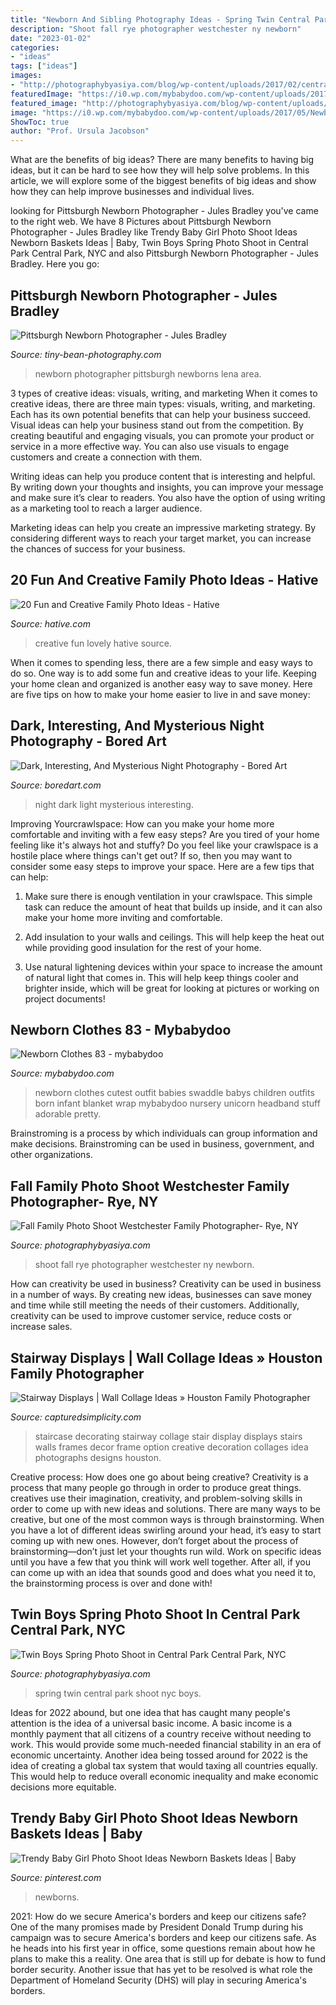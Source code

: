 ```yaml
---
title: "Newborn And Sibling Photography Ideas - Spring Twin Central Park Shoot Nyc Boys"
description: "Shoot fall rye photographer westchester ny newborn"
date: "2023-01-02"
categories:
- "ideas"
tags: ["ideas"]
images:
- "http://photographybyasiya.com/blog/wp-content/uploads/2017/02/central-park-spring-twin-Photographer-004.jpg"
featuredImage: "https://i0.wp.com/mybabydoo.com/wp-content/uploads/2017/05/Newborn-Clothes-83.jpg?fit=570%2C855&amp;ssl=1"
featured_image: "http://photographybyasiya.com/blog/wp-content/uploads/2015/11/fall-family-photo-shoot-rye-020.jpg"
image: "https://i0.wp.com/mybabydoo.com/wp-content/uploads/2017/05/Newborn-Clothes-83.jpg?fit=570%2C855&amp;ssl=1"
ShowToc: true
author: "Prof. Ursula Jacobson"
---
```



What are the benefits of big ideas?
There are many benefits to having big ideas, but it can be hard to see how they will help solve problems. In this article, we will explore some of the biggest benefits of big ideas and show how they can help improve businesses and individual lives.

	

		
looking for Pittsburgh Newborn Photographer - Jules Bradley you've came to the right web. We have 8 Pictures about Pittsburgh Newborn Photographer - Jules Bradley like Trendy Baby Girl Photo Shoot Ideas Newborn Baskets Ideas | Baby, Twin Boys Spring Photo Shoot in Central Park Central Park, NYC and also Pittsburgh Newborn Photographer - Jules Bradley. Here you go:
		
    
## Pittsburgh Newborn Photographer - Jules Bradley

<img loading=lazy src="http://tiny-bean-photography.com/wp-content/uploads/2015/10/webLenaNewborn-20.jpg" onerror="this.onerror=null;this.src='https://tse1.mm.bing.net/th?id=OIP.29DMaayv_0KaFb9JJF8HeAHaLG&amp;pid=15.1';" alt="Pittsburgh Newborn Photographer - Jules Bradley">

_Source: tiny-bean-photography.com_

>newborn photographer pittsburgh newborns lena area. 

	

3 types of creative ideas: visuals, writing, and marketing
When it comes to creative ideas, there are three main types: visuals, writing, and marketing. Each has its own potential benefits that can help your business succeed.
Visual ideas can help your business stand out from the competition. By creating beautiful and engaging visuals, you can promote your product or service in a more effective way. You can also use visuals to engage customers and create a connection with them.

Writing ideas can help you produce content that is interesting and helpful. By writing down your thoughts and insights, you can improve your message and make sure it’s clear to readers. You also have the option of using writing as a marketing tool to reach a larger audience.

Marketing ideas can help you create an impressive marketing strategy. By considering different ways to reach your target market, you can increase the chances of success for your business.

    
## 20 Fun And Creative Family Photo Ideas - Hative

<img loading=lazy src="https://hative.com/wp-content/uploads/2014/11/family-photo-ideas/13-fun-creative-family-photo-ideas.jpg" onerror="this.onerror=null;this.src='https://tse1.mm.bing.net/th?id=OIP.4H98dn3ZyKcfbeUCEfVA9wHaLM&amp;pid=15.1';" alt="20 Fun and Creative Family Photo Ideas - Hative">

_Source: hative.com_

>creative fun lovely hative source. 

	

When it comes to spending less, there are a few simple and easy ways to do so. One way is to add some fun and creative ideas to your life. Keeping your home clean and organized is another easy way to save money. Here are five tips on how to make your home easier to live in and save money: 

    
## Dark, Interesting, And Mysterious Night Photography - Bored Art

<img loading=lazy src="https://www.boredart.com/wp-content/uploads/2016/02/night-photography-2.jpg" onerror="this.onerror=null;this.src='https://tse1.mm.bing.net/th?id=OIP.lg_KXJ_XM-6ofrc8tIDeeAAAAA&amp;pid=15.1';" alt="Dark, Interesting, And Mysterious Night Photography - Bored Art">

_Source: boredart.com_

>night dark light mysterious interesting. 

	

Improving Yourcrawlspace: How can you make your home more comfortable and inviting with a few easy steps?
Are you tired of your home feeling like it's always hot and stuffy? Do you feel like your crawlspace is a hostile place where things can't get out? If so, then you may want to consider some easy steps to improve your space. Here are a few tips that can help:
1. Make sure there is enough ventilation in your crawlspace. This simple task can reduce the amount of heat that builds up inside, and it can also make your home more inviting and comfortable.

2. Add insulation to your walls and ceilings. This will help keep the heat out while providing good insulation for the rest of your home.

3. Use natural lightening devices within your space to increase the amount of natural light that comes in. This will help keep things cooler and brighter inside, which will be great for looking at pictures or working on project documents!

    
## Newborn Clothes 83 - Mybabydoo

<img loading=lazy src="https://i0.wp.com/mybabydoo.com/wp-content/uploads/2017/05/Newborn-Clothes-83.jpg?fit=570%2C855&amp;ssl=1" onerror="this.onerror=null;this.src='https://tse1.mm.bing.net/th?id=OIP.5x4s8kttJYPxnatmTv3LQQHaLH&amp;pid=15.1';" alt="Newborn Clothes 83 - mybabydoo">

_Source: mybabydoo.com_

>newborn clothes cutest outfit babies swaddle babys children outfits born infant blanket wrap mybabydoo nursery unicorn headband stuff adorable pretty. 

	

Brainstroming is a process by which individuals can group information and make decisions. Brainstroming can be used in business, government, and other organizations.

    
## Fall Family Photo Shoot Westchester Family Photographer- Rye, NY

<img loading=lazy src="http://photographybyasiya.com/blog/wp-content/uploads/2015/11/fall-family-photo-shoot-rye-020.jpg" onerror="this.onerror=null;this.src='https://tse1.mm.bing.net/th?id=OIP.W9FJ99CrUTuJGm9KvCW8_QHaLI&amp;pid=15.1';" alt="Fall Family Photo Shoot Westchester Family Photographer- Rye, NY">

_Source: photographybyasiya.com_

>shoot fall rye photographer westchester ny newborn. 

	

How can creativity be used in business?
Creativity can be used in business in a number of ways. By creating new ideas, businesses can save money and time while still meeting the needs of their customers. Additionally, creativity can be used to improve customer service, reduce costs or increase sales.

    
## Stairway Displays | Wall Collage Ideas » Houston Family Photographer

<img loading=lazy src="http://capturedsimplicity.com/wp-content/uploads/2012/07/SASA-Session-option-B.jpg" onerror="this.onerror=null;this.src='https://tse1.mm.bing.net/th?id=OIP.dmKWmzoFEjJxgaGa9sQjkwHaJ4&amp;pid=15.1';" alt="Stairway Displays | Wall Collage Ideas » Houston Family Photographer">

_Source: capturedsimplicity.com_

>staircase decorating stairway collage stair display displays stairs walls frames decor frame option creative decoration collages idea photographs designs houston. 

	

Creative process: How does one go about being creative?
Creativity is a process that many people go through in order to produce great things. creatives use their imagination, creativity, and problem-solving skills in order to come up with new ideas and solutions. There are many ways to be creative, but one of the most common ways is through brainstorming. When you have a lot of different ideas swirling around your head, it’s easy to start coming up with new ones. However, don’t forget about the process of brainstorming—don’t just let your thoughts run wild. Work on specific ideas until you have a few that you think will work well together. After all, if you can come up with an idea that sounds good and does what you need it to, the brainstorming process is over and done with!

    
## Twin Boys Spring Photo Shoot In Central Park Central Park, NYC

<img loading=lazy src="http://photographybyasiya.com/blog/wp-content/uploads/2017/02/central-park-spring-twin-Photographer-004.jpg" onerror="this.onerror=null;this.src='https://tse1.mm.bing.net/th?id=OIP.lBS3BEsZsscph9JywxUw7gHaLI&amp;pid=15.1';" alt="Twin Boys Spring Photo Shoot in Central Park Central Park, NYC">

_Source: photographybyasiya.com_

>spring twin central park shoot nyc boys. 

	

Ideas for 2022 abound, but one idea that has caught many people's attention is the idea of a universal basic income. A basic income is a monthly payment that all citizens of a country receive without needing to work. This would provide some much-needed financial stability in an era of economic uncertainty. Another idea being tossed around for 2022 is the idea of creating a global tax system that would taxing all countries equally. This would help to reduce overall economic inequality and make economic decisions more equitable.

    
## Trendy Baby Girl Photo Shoot Ideas Newborn Baskets Ideas | Baby

<img loading=lazy src="https://i.pinimg.com/originals/ca/8a/08/ca8a08690083d48112deb612ad370f04.jpg" onerror="this.onerror=null;this.src='https://tse2.mm.bing.net/th?id=OIP.52BCK0CIIq25WEhr3a7n3wAAAA&amp;pid=15.1';" alt="Trendy Baby Girl Photo Shoot Ideas Newborn Baskets Ideas | Baby">

_Source: pinterest.com_

>newborns. 

	

2021: How do we secure America's borders and keep our citizens safe?
One of the many promises made by President Donald Trump during his campaign was to secure America's borders and keep our citizens safe. As he heads into his first year in office, some questions remain about how he plans to make this a reality. One area that is still up for debate is how to fund border security. Another issue that has yet to be resolved is what role the Department of Homeland Security (DHS) will play in securing America's borders.

